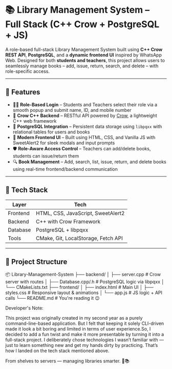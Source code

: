 # 📚 Library Management System – Full Stack (C++ Crow + PostgreSQL + JS)

A role-based full-stack Library Management System built using **C++ Crow REST API**, **PostgreSQL**, and a **dynamic frontend UI** inspired by WhatsApp Web. Designed for both **students and teachers**, this project allows users to seamlessly manage books – add, issue, return, search, and delete – with role-specific access.

---

## 🚀 Features

- 👩‍🏫 **Role-Based Login** – Students and Teachers select their role via a smooth popup and submit name, ID, and mobile number
- 🧠 **Crow C++ Backend** – RESTful API powered by [Crow](https://github.com/CrowCpp/crow), a lightweight C++ web framework
- 💾 **PostgreSQL Integration** – Persistent data storage using `libpqxx` with relational tables for users and books
- 🎨 **Modern Frontend UI** – Built using HTML, CSS, and Vanilla JS with SweetAlert2 for sleek modals and input prompts
- 🛡️ **Role-Aware Access Control** – Teachers can add/delete books, students can issue/return them
- 🔍 **Book Management** – Add, search, list, issue, return, and delete books using real-time frontend/backend communication

---

## 🧱 Tech Stack

| Layer      | Tech |
|------------|------|
| Frontend   | HTML, CSS, JavaScript, SweetAlert2 |
| Backend    | C++ with Crow Framework |
| Database   | PostgreSQL + libpqxx |
| Tools      | CMake, Git, LocalStorage, Fetch API |

---

## 📂 Project Structure

📦 Library-Management-System
├── backend/
│ ├── server.cpp # Crow server with routes
│ ├── Database.cpp/.h # PostgreSQL logic via libpqxx
│ └── CMakeLists.txt
├── frontend/
│ ├── index.html # Main UI
│ ├── styles.css # Responsive layout & animations
│ └── app.js # JS logic + API calls
└── README.md # You're reading it 😉

Developer's Note:

This project was originally created in my second year as a purely command-line-based application. But I felt that keeping it solely CLI-driven made it look a bit boring and limited in 
terms of user experience.So, I decided to add a fun twist and make it more presentable by turning it into a full-stack project. I deliberately chose technologies I wasn’t familiar
with — just to learn something new and get my hands dirty by practicing. That’s how I landed on the tech stack mentioned above. 

From shelves to servers — managing libraries smarter. 📕📚
